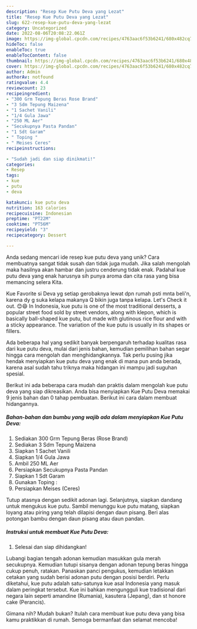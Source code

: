 ```yaml
---
description: "Resep Kue Putu Deva yang Lezat"
title: "Resep Kue Putu Deva yang Lezat"
slug: 622-resep-kue-putu-deva-yang-lezat
category: Uncategorized
date: 2022-08-06T20:08:22.061Z
image: https://img-global.cpcdn.com/recipes/4763aac6f53b6241/680x482cq70/kue-putu-deva-foto-resep-utama.jpg
hideToc: false
enableToc: true
enableTocContent: false
thumbnail: https://img-global.cpcdn.com/recipes/4763aac6f53b6241/680x482cq70/kue-putu-deva-foto-resep-utama.jpg
cover: https://img-global.cpcdn.com/recipes/4763aac6f53b6241/680x482cq70/kue-putu-deva-foto-resep-utama.jpg
author: Admin
authorAv: notfound
ratingvalue: 4.4
reviewcount: 23
recipeingredient:
- "300 Grm Tepung Beras Rose Brand"
- "3 Sdm Tepung Maizena"
- "1 Sachet Vanili"
- "1/4 Gula Jawa"
- "250 ML Aer"
- "Secukupnya Pasta Pandan"
- "1 Sdt Garam"
- " Toping "
- " Meises Ceres"
recipeinstructions:

- "Sudah jadi dan siap dinikmati!"
categories:
- Resep
tags:
- kue
- putu
- deva

katakunci: kue putu deva 
nutrition: 163 calories
recipecuisine: Indonesian
preptime: "PT22M"
cooktime: "PT56M"
recipeyield: "3"
recipecategory: Dessert

---
```





Anda sedang mencari ide resep kue putu deva yang unik? Cara membuatnya sangat tidak susah dan tidak juga mudah. Jika salah mengolah maka hasilnya akan hambar dan justru cenderung tidak enak. Padahal kue putu deva yang enak harusnya sih punya aroma dan cita rasa yang bisa memancing selera Kita.





Kue Favorite si Deva yg setiap gerobaknya lewat dpn rumah psti mnta beli&#39;n, karena dy g suka kelapa makanya Q bikin juga tanpa kelapa. Let&#39;s Check it out. 😊😄 In Indonesia, kue putu is one of the most traditional desserts, a popular street food sold by street vendors, along with klepon, which is basically ball-shaped kue putu, but made with glutinous rice flour and with a sticky appearance. The variation of the kue putu is usually in its shapes or fillers.

Ada beberapa hal yang sedikit banyak berpengaruh terhadap kualitas rasa dari kue putu deva, mulai dari jenis bahan, kemudian pemilihan bahan segar hingga cara mengolah dan menghidangkannya. Tak perlu pusing jika hendak menyiapkan kue putu deva yang enak di mana pun anda berada, karena asal sudah tahu triknya maka hidangan ini mampu jadi suguhan spesial.






Berikut ini ada beberapa cara mudah dan praktis dalam mengolah kue putu deva yang siap dikreasikan. Anda bisa menyiapkan Kue Putu Deva memakai 9 jenis bahan dan 0 tahap pembuatan. Berikut ini cara dalam membuat hidangannya.

<!--inarticleads1-->

##### Bahan-bahan dan bumbu yang wajib ada dalam menyiapkan Kue Putu Deva:

1. Sediakan 300 Grm Tepung Beras (Rose Brand)
1. Sediakan 3 Sdm Tepung Maizena
1. Siapkan 1 Sachet Vanili
1. Siapkan 1/4 Gula Jawa
1. Ambil 250 ML Aer
1. Persiapkan Secukupnya Pasta Pandan
1. Siapkan 1 Sdt Garam
1. Gunakan  Toping :
1. Persiapkan  Meises (Ceres)


Tutup atasnya dengan sedikit adonan lagi. Selanjutnya, siapkan dandang untuk mengukus kue putu. Sambil menunggu kue putu matang, siapkan loyang atau piring yang telah dilapisi dengan daun pisang. Beri alas potongan bambu dengan daun pisang atau daun pandan. 

<!--inarticleads2-->

##### Instruksi untuk membuat Kue Putu Deva:


1. Selesai dan siap dihidangkan!

Lubangi bagian tengah adonan kemudian masukkan gula merah secukupnya. Kemudian tutupi sisanya dengan adonan tepung beras hingga cukup penuh, ratakan. Panaskan panci pengukus, kemudian letakkan cetakan yang sudah berisi adonan putu dengan posisi berdiri. Perlu diketahui, kue putu adalah satu-satunya kue asal Indonesia yang masuk dalam peringkat tersebut. Kue ini bahkan mengungguli kue tradisional dari negara lain seperti amandine (Rumania), kasutera (Jepang), dan st honore cake (Perancis). 

Gimana nih? Mudah bukan? Itulah cara membuat kue putu deva yang bisa kamu praktikkan di rumah. Semoga bermanfaat dan selamat mencoba!
